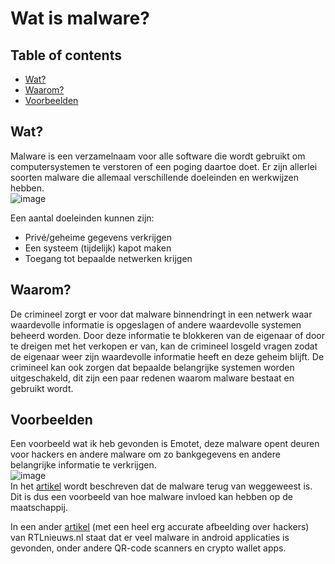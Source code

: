 # Wat is malware?

## Table of contents
- [Wat?](https://github.com/BrucevandeVen/Personal_Project_Virus/new/main#wat)
- [Waarom?](https://github.com/BrucevandeVen/Personal_Project_Virus/new/main#waarom)
- [Voorbeelden](https://github.com/BrucevandeVen/Personal_Project_Virus/new/main#voorbeelden)
  
## Wat?
Malware is een verzamelnaam voor alle software die wordt gebruikt om computersystemen te verstoren of een poging daartoe doet. Er zijn allerlei soorten malware die allemaal verschillende doeleinden en werkwijzen hebben.  
![image](https://user-images.githubusercontent.com/58031089/145422307-aa9ada3a-78e5-4494-8c28-9e865fda33d3.png)

Een aantal doeleinden kunnen zijn:  
- Privé/geheime gegevens verkrijgen
- Een systeem (tijdelijk) kapot maken
- Toegang tot bepaalde netwerken krijgen

## Waarom?
De crimineel zorgt er voor dat malware binnendringt in een netwerk waar waardevolle informatie is opgeslagen of andere waardevolle systemen beheerd worden. Door deze informatie te blokkeren van de eigenaar of door te dreigen met het verkopen er van, kan de crimineel losgeld vragen zodat de eigenaar weer zijn waardevolle informatie heeft en deze geheim blijft. De crimineel kan ook zorgen dat bepaalde belangrijke systemen worden uitgeschakeld, dit zijn een paar redenen waarom malware bestaat en gebruikt wordt.

## Voorbeelden
Een voorbeeld wat ik heb gevonden is Emotet, deze malware opent deuren voor hackers en andere malware om zo bankgegevens en andere belangrijke informatie te verkrijgen.  
![image](https://user-images.githubusercontent.com/58031089/145431160-60446377-c779-42cd-aa34-0bf4943b22fa.png)  
In het [artikel](https://www.emerce.nl/nieuws/vindingrijke-malware-emotet-lijkt-teruggekeerd) wordt beschreven dat de malware terug van weggeweest is. Dit is dus een voorbeeld van hoe malware invloed kan hebben op de maatschappij.  
  
In een ander [artikel](https://www.rtlnieuws.nl/tech/artikel/5270798/onderzoekers-ontdekken-malafide-apps-veel-gedownload-google-play) (met een heel erg accurate afbeelding over hackers) van RTLnieuws.nl staat dat er veel malware in android applicaties is gevonden, onder andere QR-code scanners en crypto wallet apps. 

